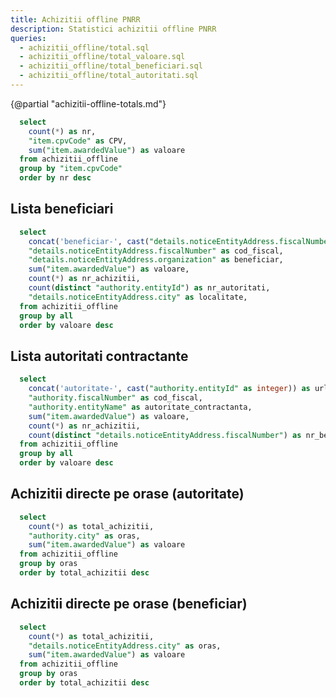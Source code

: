 ```yaml
---
title: Achizitii offline PNRR
description: Statistici achizitii offline PNRR
queries:
  - achizitii_offline/total.sql
  - achizitii_offline/total_valoare.sql 
  - achizitii_offline/total_beneficiari.sql
  - achizitii_offline/total_autoritati.sql
---
```


{@partial "achizitii-offline-totals.md"}

```sql achizitii_offline_by_cpv
  select
    count(*) as nr, 
    "item.cpvCode" as CPV,
    sum("item.awardedValue") as valoare
  from achizitii_offline 
  group by "item.cpvCode"
  order by nr desc
```

<DataTable data={achizitii_offline_by_cpv} rowShading=true search=true>
  <Column id="nr" title="Nr" />
  <Column id="valoare" title="Valoare" fmt="num2m" />
  <Column id="CPV" title="CPV" />
</DataTable>

<LineBreak/>

## Lista beneficiari

```sql achizitii_offline_beneficiari_valoare_mare
  select
    concat('beneficiar-', cast("details.noticeEntityAddress.fiscalNumber" as string)) as url,
    "details.noticeEntityAddress.fiscalNumber" as cod_fiscal,
    "details.noticeEntityAddress.organization" as beneficiar,
    sum("item.awardedValue") as valoare,
    count(*) as nr_achizitii,
    count(distinct "authority.entityId") as nr_autoritati,
    "details.noticeEntityAddress.city" as localitate,
  from achizitii_offline 
  group by all
  order by valoare desc
```

<DataTable data={achizitii_offline_beneficiari_valoare_mare} rowShading=true search=true rows=20>
  <Column id="url" title="Cod fiscal" contentType=link linkLabel=cod_fiscal />
  <Column id="beneficiar" title="Beneficiar" />
  <Column id="valoare" title="Valoare" fmt="num2m" />
  <Column id="nr_achizitii" title="Ach." />
  <Column id="nr_autoritati" title="Aut." />
  <Column id="localitate" title="Localitate" />
</DataTable>

## Lista autoritati contractante

```sql achizitii_offline_autoritati_valoare_mare
  select
    concat('autoritate-', cast("authority.entityId" as integer)) as url,
    "authority.fiscalNumber" as cod_fiscal,
    "authority.entityName" as autoritate_contractanta,
    sum("item.awardedValue") as valoare,
    count(*) as nr_achizitii,
    count(distinct "details.noticeEntityAddress.fiscalNumber") as nr_beneficiari
  from achizitii_offline 
  group by all
  order by valoare desc
```

<DataTable data={achizitii_offline_autoritati_valoare_mare} rowShading=true search=true rows=20>
  <Column id="url" title="Cod fiscal" contentType=link linkLabel=cod_fiscal />
  <Column id="autoritate_contractanta" title="Autoritate contractanta" />
  <Column id="valoare" title="Valoare" fmt="num2m" />
  <Column id="nr_achizitii" title="Ach." />
  <Column id="nr_beneficiari" title="Benef." />
</DataTable>

## Achizitii directe pe orase (autoritate)

```sql achizitii_offline_by_city_autoritate
  select
    count(*) as total_achizitii, 
    "authority.city" as oras,
    sum("item.awardedValue") as valoare
  from achizitii_offline 
  group by oras
  order by total_achizitii desc
```

<DataTable data={achizitii_offline_by_city_autoritate} rowShading=true search=true>
  <Column id="oras" title="Oras" />
  <Column id="valoare" title="Valoare" fmt="num2m" />
  <Column id="total_achizitii" title="Total achizitii" />
</DataTable>

## Achizitii directe pe orase (beneficiar)

```sql achizitii_offline_by_city_beneficiar
  select
    count(*) as total_achizitii, 
    "details.noticeEntityAddress.city" as oras,
    sum("item.awardedValue") as valoare
  from achizitii_offline 
  group by oras
  order by total_achizitii desc
```

<DataTable data={achizitii_offline_by_city_beneficiar} rowShading=true search=true>
  <Column id="oras" title="Oras" />
  <Column id="valoare" title="Valoare" fmt="num2m" />
  <Column id="total_achizitii" title="Total achizitii" />
</DataTable>